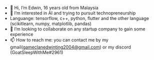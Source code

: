 - 👋 Hi, I’m Edwin, 16 years old from Malaysia
- 👀 I’m interested in AI and trying to pursuit technopreneurship
- Languange: tensorflow, c++, python, flutter and the other language (scikitlearn, numpy, matplotlib, pandas)
- 💞️ I’m looking to collaborate on any startup company to gain some experience
- 📫 How to reach me: you can contact me by my gmail(gameclanedwinting2004@gmail.com) or my discord (GoatSleepWithMe#2961)
